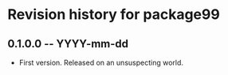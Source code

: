 # Revision history for package99

## 0.1.0.0 -- YYYY-mm-dd

* First version. Released on an unsuspecting world.
